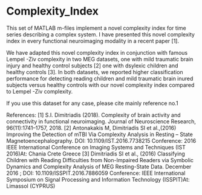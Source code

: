 # Complexity_Index


This set of MATLAB m-files implement a novel complexity index for time series describing a complex system.
I have presented this novel complexity index in every functional neuroimaging modality in a recent paper [1].

We have adapted this novel complexity index in conjunction with famous Lempel -Ziv complexity
in two MEG datasets,  one with mild traumatic brain injury and healthy control subjects [2]
one with dsylexic children and healthy controls [3].
In both datasets, we reported higher classification performance for detecting reading children and
mild traumatic brain inured subjects versus healthy controls with our novel complexity index
compared to Lempel -Ziv complexity.

If you use this dataset for any case, please cite mainly reference no.1

References:
[1] S.I. Dimitriadis (2018). Complexity of brain activity and connectivity in functional neuroimaging. Journal of Neuroscience
Research, 96(11):1741–1757, 2018.
[2] Antonakakis M, Dimitriadis SI et al.,(2016) Improving the Detection of mTBI Via Complexity Analysis in Resting – State Magnetoencephalography.
   DOI: 10.1109/IST.2016.7738215
Conference: 2016 IEEE International Conference on Imaging Systems and Techniques (IST 2016)At: Chania Crete Greece
[3] Dimitriadis SI et al., (2016) Classifying Children with Reading Difficulties from Non-Impaired Readers via Symbolic Dynamics and Complexity Analysis of MEG Resting-State Data.
December 2016 ; DOI: 10.1109/ISSPIT.2016.7886059
Conference: IEEE International Symposium on Signal Processing and Information Technology (ISSPIT)At: Limassol (CYPRUS)
